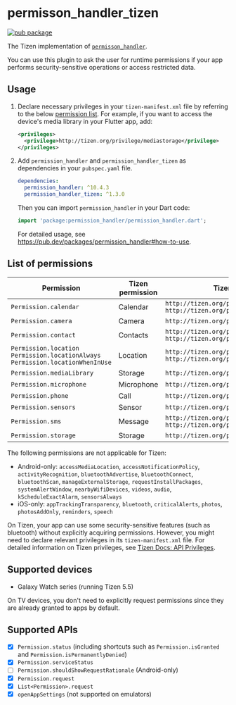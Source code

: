 # permisson_handler_tizen

[![pub package](https://img.shields.io/pub/v/permission_handler_tizen.svg)](https://pub.dev/packages/permission_handler_tizen)

The Tizen implementation of [`permisson_handler`](https://pub.dev/packages/permission_handler).

You can use this plugin to ask the user for runtime permissions if your app performs security-sensitive operations or access restricted data.

## Usage

1. Declare necessary privileges in your `tizen-manifest.xml` file by referring to the below [permission list](#list-of-permissions). For example, if you want to access the device's media library in your Flutter app, add:

   ```xml
   <privileges>
     <privilege>http://tizen.org/privilege/mediastorage</privilege>
   </privileges>
   ```

2. Add `permission_handler` and `permission_handler_tizen` as dependencies in your `pubspec.yaml` file.

   ```yaml
   dependencies:
     permission_handler: ^10.4.3
     permission_handler_tizen: ^1.3.0
   ```

   Then you can import `permission_handler` in your Dart code:

   ```dart
   import 'package:permission_handler/permission_handler.dart';
   ```

   For detailed usage, see https://pub.dev/packages/permission_handler#how-to-use.

## List of permissions

| Permission | Tizen permission | Tizen privileges |
|-|-|-|
| `Permission.calendar` | Calendar | `http://tizen.org/privilege/calendar.read`<br>`http://tizen.org/privilege/calendar.write` |
| `Permission.camera` | Camera | `http://tizen.org/privilege/camera` |
| `Permission.contact` | Contacts | `http://tizen.org/privilege/contact.read`<br>`http://tizen.org/privilege/contact.write` |
| `Permission.location`<br>`Permission.locationAlways`<br>`Permission.locationWhenInUse` | Location | `http://tizen.org/privilege/location`<br>`http://tizen.org/privilege/location.coarse` |
| `Permission.mediaLibrary` | Storage | `http://tizen.org/privilege/mediastorage` |
| `Permission.microphone` | Microphone | `http://tizen.org/privilege/recorder` |
| `Permission.phone` | Call | `http://tizen.org/privilege/call` |
| `Permission.sensors` | Sensor | `http://tizen.org/privilege/healthinfo` |
| `Permission.sms` | Message | `http://tizen.org/privilege/message.read`<br>`http://tizen.org/privilege/message.write` |
| `Permission.storage` | Storage | `http://tizen.org/privilege/externalstorage` |

The following permissions are not applicable for Tizen:

- Android-only: `accessMediaLocation`, `accessNotificationPolicy`, `activityRecognition`, `bluetoothAdvertise`, `bluetoothConnect`, `bluetoothScan`, `manageExternalStorage`, `requestInstallPackages`, `systemAlertWindow`, `nearbyWifiDevices`, `videos`, `audio`, `kScheduleExactAlarm`, `sensorsAlways`
- iOS-only: `appTrackingTransparency`, `bluetooth`, `criticalAlerts`, `photos`, `photosAddOnly`, `reminders`, `speech`

On Tizen, your app can use some security-sensitive features (such as bluetooth) without explicitly acquiring permissions. However, you might need to declare relevant privileges in its `tizen-manifest.xml` file. For detailed information on Tizen privileges, see [Tizen Docs: API Privileges](https://docs.tizen.org/application/dotnet/get-started/api-privileges).

## Supported devices

- Galaxy Watch series (running Tizen 5.5)

On TV devices, you don't need to explicitly request permissions since they are already granted to apps by default.

## Supported APIs

- [x] `Permission.status` (including shortcuts such as `Permission.isGranted` and `Permission.isPermanentlyDenied`)
- [x] `Permission.serviceStatus`
- [ ] `Permission.shouldShowRequestRationale` (Android-only)
- [x] `Permission.request`
- [x] `List<Permission>.request`
- [x] `openAppSettings` (not supported on emulators)
